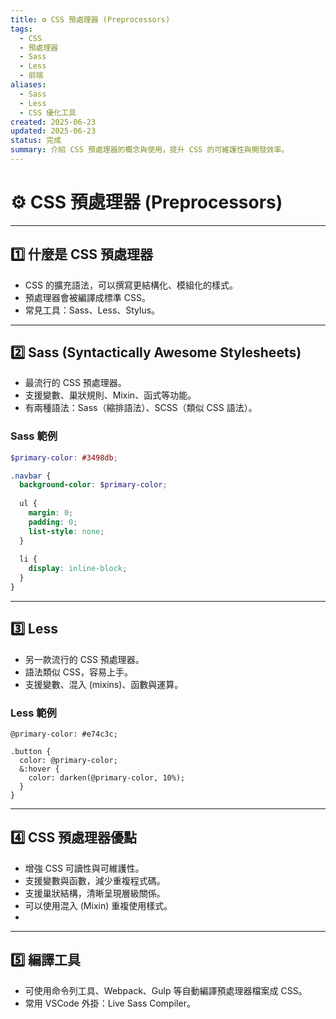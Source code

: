 ```yaml
---
title: ⚙️ CSS 預處理器 (Preprocessors)
tags:
  - CSS
  - 預處理器
  - Sass
  - Less
  - 前端
aliases:
  - Sass
  - Less
  - CSS 優化工具
created: 2025-06-23
updated: 2025-06-23
status: 完成
summary: 介紹 CSS 預處理器的概念與使用，提升 CSS 的可維護性與開發效率。
---
```


# ⚙️ CSS 預處理器 (Preprocessors)

---
## 1️⃣ 什麼是 CSS 預處理器

- CSS 的擴充語法，可以撰寫更結構化、模組化的樣式。
- 預處理器會被編譯成標準 CSS。
- 常見工具：Sass、Less、Stylus。

---
## 2️⃣ Sass (Syntactically Awesome Stylesheets)

- 最流行的 CSS 預處理器。
- 支援變數、巢狀規則、Mixin、函式等功能。
- 有兩種語法：Sass（縮排語法）、SCSS（類似 CSS 語法）。

### Sass 範例

```scss
$primary-color: #3498db;

.navbar {
  background-color: $primary-color;
  
  ul {
    margin: 0;
    padding: 0;
    list-style: none;
  }
  
  li {
    display: inline-block;
  }
}
```

---
## 3️⃣ Less

- 另一款流行的 CSS 預處理器。
- 語法類似 CSS，容易上手。
- 支援變數、混入 (mixins)、函數與運算。

### Less 範例

```less
@primary-color: #e74c3c;

.button {
  color: @primary-color;
  &:hover {
    color: darken(@primary-color, 10%);
  }
}
```

---
## 4️⃣ CSS 預處理器優點

- 增強 CSS 可讀性與可維護性。
- 支援變數與函數，減少重複程式碼。
- 支援巢狀結構，清晰呈現層級關係。
- 可以使用混入 (Mixin) 重複使用樣式。
- 
---
## 5️⃣ 編譯工具

- 可使用命令列工具、Webpack、Gulp 等自動編譯預處理器檔案成 CSS。
- 常用 VSCode 外掛：Live Sass Compiler。